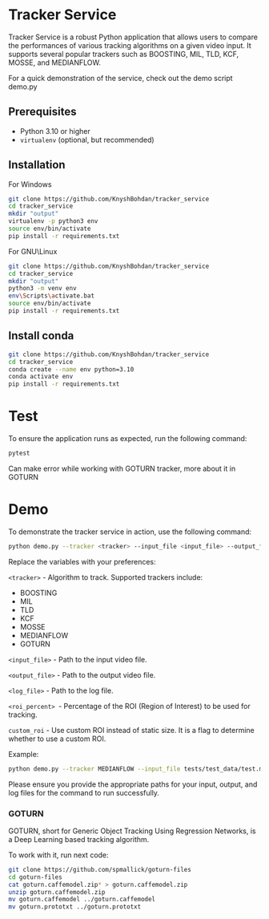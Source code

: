 # Tracker Service

Tracker Service is a robust Python application that allows users to compare the performances of various tracking algorithms on a given video input. It supports several popular trackers such as BOOSTING, MIL, TLD, KCF, MOSSE, and MEDIANFLOW.

For a quick demonstration of the service, check out the demo script demo.py

## Prerequisites

- Python 3.10 or higher
- `virtualenv` (optional, but recommended)

## Installation

For Windows

```bash
git clone https://github.com/KnyshBohdan/tracker_service
cd tracker_service
mkdir "output"
virtualenv -p python3 env
source env/bin/activate
pip install -r requirements.txt
```

For GNU\Linux

```bash
git clone https://github.com/KnyshBohdan/tracker_service
cd tracker_service
mkdir "output"
python3 -m venv env
env\Scripts\activate.bat
source env/bin/activate
pip install -r requirements.txt
```

## Install conda

```bash
git clone https://github.com/KnyshBohdan/tracker_service
cd tracker_service
conda create --name env python=3.10
conda activate env
pip install -r requirements.txt
```

# Test

To ensure the application runs as expected, run the following command:

```bash
pytest
```

Can make error while working with GOTURN tracker, more about it in GOTURN

# Demo

To demonstrate the tracker service in action, use the following command:

```bash
python demo.py --tracker <tracker> --input_file <input_file> --output_file <output_file> --log_file <log_file> --roi_percent <roi_percent> --custom_roi
```

Replace the variables with your preferences:

`<tracker>` - Algorithm to track. Supported trackers include:
* BOOSTING
* MIL
* TLD
* KCF
* MOSSE
* MEDIANFLOW
* GOTURN

`<input_file>` - Path to the input video file.

`<output_file>` - Path to the output video file.

`<log_file>` - Path to the log file.

`<roi_percent> `- Percentage of the ROI (Region of Interest) to be used for tracking.

`custom_roi` - Use custom ROI instead of static size. It is a flag to determine whether to use a custom ROI.

Example:

```bash
python demo.py --tracker MEDIANFLOW --input_file tests/test_data/test.mp4 --output_file output/output.mp4 --log_file output/log.csv --roi_percent 5 --custom_roi
```

Please ensure you provide the appropriate paths for your input, output, and log files for the command to run successfully.

### GOTURN

GOTURN, short for Generic Object Tracking Using Regression Networks, is a Deep Learning based tracking algorithm.

To work with it, run next code:

```bash
git clone https://github.com/spmallick/goturn-files
cd goturn-files
cat goturn.caffemodel.zip* > goturn.caffemodel.zip
unzip goturn.caffemodel.zip
mv goturn.caffemodel ../goturn.caffemodel
mv goturn.prototxt ../goturn.prototxt
```